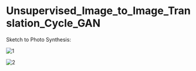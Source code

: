 # Unsupervised_Image_to_Image_Translation_Cycle_GAN

Sketch to Photo Synthesis:

![1](https://user-images.githubusercontent.com/29463052/212575528-3e7fb9e4-6d9a-46f8-8aec-221db68fce69.jpg)


![2](https://user-images.githubusercontent.com/29463052/212575530-6a4abc5a-0d83-48ec-880f-027bff63911d.jpg)
